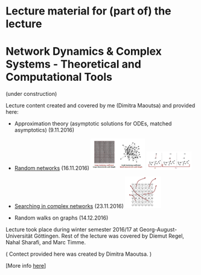 # Lecture material for (part of) the lecture 
# Network Dynamics & Complex Systems - Theoretical and Computational Tools 
(under construction)

Lecture content created and covered by me (Dimitra Maoutsa) and provided here:
- Approximation theory (asymptotic solutions for ODEs, matched asymptotics) (9.11.2016)
- [Random networks](https://gitlab.com/di.ma/lecture-network-dynamics-and-complex-systems/-/blob/master/Lecture_16-11-16.pdf) (16.11.2016) <img src="random_networks.png"  width="30%" height="30%"> <img src="prob_connected_to_giant.png"  width="25%" height="25%">

- [Searching in complex networks](https://gitlab.com/di.ma/lecture-network-dynamics-and-complex-systems/-/blob/master/Lecture_23-11-16.pdf) (23.11.2016) <img src="network_search.png"  width="20%" height="20%">
- Random walks on graphs (14.12.2016)


Lecture took place during winter semester 2016/17 at Georg-August-Universität Göttingen.
Rest of the lecture was covered by Diemut Regel, Nahal Sharafi, and Marc Timme.

( Contect provided here was created by Dimitra Maoutsa. )

[More info [here](https://dimitra-maoutsa.gitlab.io/TEACHING.html)]

